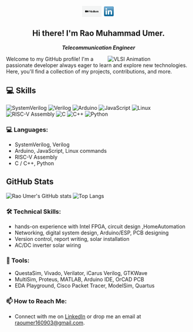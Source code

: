<p align='center'>
<a href="https://medium.com/@raoumer160903/"><img height="30" src="img/medium.png" alt="Medium"></a>
<a href="https://www.linkedin.com/in/um16/"><img height="30" src="img/linkedin.png" alt="LinkedIn"></a>
</p>

<h2 align="center">Hi there! I'm Rao Muhammad Umer.</h2>
<p align="center"><em><strong>Telecommunication Engineer</strong></em></p>
<img align="right" width="45%" src="img/vlsi.gif" alt="VLSI Animation">

Welcome to my GitHub profile! I'm a passionate developer always eager to learn and explore new technologies. Here, you'll find a collection of my projects, contributions, and more.

## 💻 Skills

![SystemVerilog](https://img.shields.io/badge/SystemVerilog-FF6600?style=for-the-badge&logoColor=white)
![Verilog](https://img.shields.io/badge/Verilog-808080?style=for-the-badge&logoColor=white)
![Arduino](https://img.shields.io/badge/Arduino-00979D?style=for-the-badge&logo=arduino&logoColor=white)
![JavaScript](https://img.shields.io/badge/JavaScript-F7DF1E?style=for-the-badge&logo=javascript&logoColor=black)
![Linux](https://img.shields.io/badge/Linux-FCC624?style=for-the-badge&logo=linux&logoColor=black)
![RISC-V Assembly](https://img.shields.io/badge/RISC--V%20Assembly-000000?style=for-the-badge&logoColor=white)
![C](https://img.shields.io/badge/C-00599C?style=for-the-badge&logo=c&logoColor=white)
![C++](https://img.shields.io/badge/C++-00599C?style=for-the-badge&logo=cplusplus&logoColor=white)
![Python](https://img.shields.io/badge/Python-3776AB?style=for-the-badge&logo=python&logoColor=white)


### 💻 Languages:  
- SystemVerilog, Verilog  
- Arduino, JavaScript, Linux commands  
- RISC-V Assembly  
- C / C++, Python  

## GitHub Stats

![Rao Umer's GitHub stats](https://github-readme-stats.vercel.app/api?username=kashaf619&show_icons=true&theme=radical)
![Top Langs](https://github-readme-stats.vercel.app/api/top-langs/?username=kashaf619&layout=compact&theme=radical)


### 🛠️ Technical Skills:  
- hands-on experience with Intel FPGA, circuit design ,HomeAutomation 
- Networking, digital system design, Arduino/ESP, PCB designing  
- Version control, report writing, solar installation  
- AC/DC inverter solar wiring  

### 🔧 Tools:  
- QuestaSim, Vivado, Verilator, iCarus Verilog, GTKWave  
- MultiSim, Proteus, MATLAB, Arduino IDE, OrCAD PCB  
- EDA Playground, Cisco Packet Tracer, ModelSim, Quartus  

### 📫 How to Reach Me:
- Connect with me on [LinkedIn](https://www.linkedin.com/in/um16/) or drop me an email at [raoumer160903@gmail.com](mailto:raoumer160903@gmail.com).
